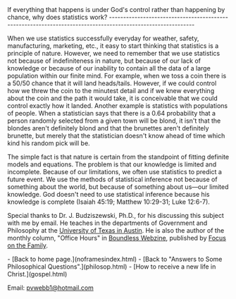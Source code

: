  <head> <title>(PVW) ... why does statistics work?</title> <meta content="IE=9" http-equiv="X-UA-Compatible"></meta> <link href="css/page_style.css" rel="stylesheet" type="text/css"></link> </head><body><div class="page_style"> If everything that happens is under God's control rather than happening by chance, why does statistics work?
------------------------------------------------------------------------------------------------------------

When we use statistics successfully everyday for weather, safety, manufacturing, marketing, etc., it easy to start thinking that statistics is a principle of nature. However, we need to remember that we use statistics not because of indefiniteness in nature, but because of our lack of knowledge or because of our inability to contain all the data of a large population within our finite mind. For example, when we toss a coin there is a 50/50 chance that it will land heads/tails. However, if we could control how we threw the coin to the minutest detail and if we knew everything about the coin and the path it would take, it is conceivable that we could control exactly how it landed. Another example is statistics with populations of people. When a statistician says that there is a 0.64 probability that a person randomly selected from a given town will be blond, it isn't that the blondes aren't definitely blond and that the brunettes aren't definitely brunette, but merely that the statistician doesn't know ahead of time which kind his random pick will be.

The simple fact is that nature is certain from the standpoint of fitting definite models and equations. The problem is that our knowledge is limited and incomplete. Because of our limitations, we often use statistics to predict a future event. We use the methods of statistical inference not because of something about the world, but because of something about us—our limited knowledge. God doesn't need to use statistical inference because his knowledge is complete (Isaiah 45:19; Matthew 10:29-31; Luke 12:6-7).

Special thanks to Dr. J. Budziszewski, Ph.D., for his discussing this subject with me by email. He teaches in the departments of Government and Philosophy at the [University of Texas in Austin](http://www.utexas.edu/). He is also the author of the monthly column, "Office Hours" in [Boundless Webzine](http://www.boundless.org/), published by [Focus on the Family](http://www.focusonthefamily.com/).

  </div>- [Back to home page.](noframesindex.html)
- [Back to "Answers to Some Philosophical Questions".](philosop.html)
- [How to receive a new life in Christ.](gospel.html)

Email: [pvwebb1@hotmail.com](mailto:pvwebb1@hotmail.com)

